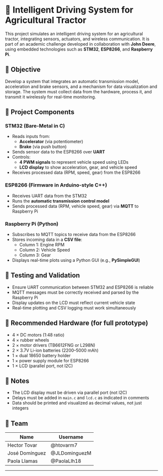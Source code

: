 # 🚜 Intelligent Driving System for Agricultural Tractor

This project simulates an intelligent driving system for an agricultural tractor, integrating sensors, actuators, and wireless communication. It is part of an academic challenge developed in collaboration with **John Deere**, using embedded technologies such as **STM32**, **ESP8266**, and **Raspberry Pi**.

## 🎯 Objective

Develop a system that integrates an automatic transmission model, acceleration and brake sensors, and a mechanism for data visualization and storage. The system must collect data from the hardware, process it, and transmit it wirelessly for real-time monitoring.

## 🧩 Project Components

### STM32 (Bare-Metal in C)
- Reads inputs from:
  - **Accelerator** (via potentiometer)
  - **Brake** (via push button)
- Sends sensor data to the ESP8266 over **UART**
- Controls:
  - **4 PWM signals** to represent vehicle speed using LEDs
  - **LCD display** to show acceleration, gear, and vehicle speed
- Receives processed data (RPM, speed, gear) from the ESP8266

### ESP8266 (Firmware in Arduino-style C++)
- Receives UART data from the STM32
- Runs the **automatic transmission control model**
- Sends processed data (RPM, vehicle speed, gear) via **MQTT** to Raspberry Pi

### Raspberry Pi (Python)
- Subscribes to MQTT topics to receive data from the ESP8266
- Stores incoming data in a **CSV file**:
  - Column 1: Engine RPM
  - Column 2: Vehicle Speed
  - Column 3: Gear
- Displays real-time plots using a Python GUI (e.g., **PySimpleGUI**)

## 🧪 Testing and Validation

- Ensure UART communication between STM32 and ESP8266 is reliable
- MQTT messages must be correctly received and parsed by the Raspberry Pi
- Display updates on the LCD must reflect current vehicle state
- Real-time plotting and CSV logging must work simultaneously

## 🔧 Recommended Hardware (for full prototype)

- 4 × DC motors (1:48 ratio)
- 4 × rubber wheels
- 2 × motor drivers (TB6612FNG or L298N)
- 2 × 3.7V Li-ion batteries (2200–5000 mAh)
- 1 × dual 18650 battery holder
- 1 × power supply module for ESP8266
- 1 × LCD (parallel port, not I2C)

## 📌 Notes

- The LCD display must be driven via parallel port (not I2C)
- Delays must be added in `main.c` and `lcd.c` as indicated in comments
- Data should be printed and visualized as decimal values, not just integers

## 👥 Team

| Name               | Username                 |
|-----------------|-----------------------|
| Hector Tovar     | @htovarm7 |
| José Domínguez     | @JLDominguezM |
| Paola Llamas     | @PaolaLlh18|

---

